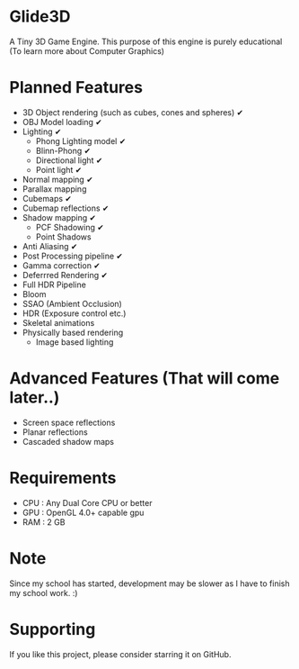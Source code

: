 # Glide3D
A Tiny 3D Game Engine. This purpose of this engine is purely educational (To learn more about Computer Graphics)

# Planned Features
- 3D Object rendering (such as cubes, cones and spheres)  ✔
- OBJ Model loading ✔
- Lighting ✔
  - Phong Lighting model ✔
  - Blinn-Phong ✔
  - Directional light ✔
  - Point light ✔
- Normal mapping  ✔
- Parallax mapping
- Cubemaps ✔
- Cubemap reflections ✔
- Shadow mapping ✔
  - PCF Shadowing ✔
  - Point Shadows
- Anti Aliasing ✔
- Post Processing pipeline ✔
- Gamma correction ✔
- Deferrred Rendering ✔
- Full HDR Pipeline
- Bloom
- SSAO (Ambient Occlusion)
- HDR (Exposure control etc.)
- Skeletal animations
- Physically based rendering
  - Image based lighting

# Advanced Features (That will come later..)
- Screen space reflections
- Planar reflections
- Cascaded shadow maps

# Requirements 
- CPU : Any Dual Core CPU or better
- GPU : OpenGL 4.0+ capable gpu 
- RAM : 2 GB 

# Note 
Since my school has started, development may be slower as I have to finish my school work. :)

# Supporting
If you like this project, please consider starring it on GitHub.
